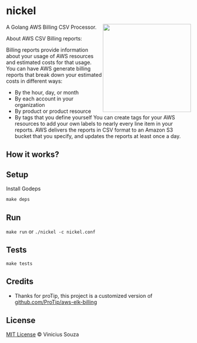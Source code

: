 # nickel
<img src="https://upload.wikimedia.org/wikipedia/commons/7/72/Jefferson-Nickel-Unc-Obv.jpg" width="240" align="right"/>

A Golang AWS Billing CSV Processor.

About AWS CSV Billing reports:

Billing reports provide information about your usage of AWS resources and estimated costs for that usage. You can have AWS generate billing reports that break down your estimated costs in different ways:
 * By the hour, day, or month
 * By each account in your organization
 * By product or product resource
 * By tags that you define yourself
You can create tags for your AWS resources to add your own labels to nearly every line item in your reports. 
AWS delivers the reports in CSV format to an Amazon S3 bucket that you specify, and updates the reports at least once a day. 


## How it works?

## Setup

Install Godeps

`make deps`

## Run

`make run` or `./nickel -c nickel.conf`

## Tests

`make tests`


## Credits

* Thanks for proTip, this project is a customized version of [github.com/ProTip/aws-elk-billing](https://github.com/ProTip/aws-elk-billing)

## License

[MIT License](http://vsouza.mit-license.org/) © Vinicius Souza
